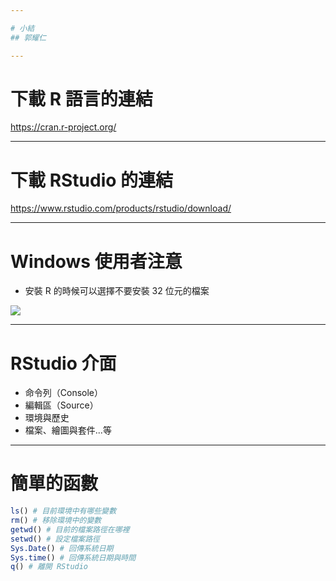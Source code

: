 ```yaml
---

# 小結
## 郭耀仁

---
```


# 下載 R 語言的連結

<https://cran.r-project.org/>

---

# 下載 RStudio 的連結

<https://www.rstudio.com/products/rstudio/download/>

---

# Windows 使用者注意

- 安裝 R 的時候可以選擇不要安裝 32 位元的檔案

![](https://storage.googleapis.com/learn-r-the-easy-way.appspot.com/install_r.PNG)

---

# RStudio 介面

- 命令列（Console）
- 編輯區（Source）
- 環境與歷史
- 檔案、繪圖與套件...等

---

# 簡單的函數

```r
ls() # 目前環境中有哪些變數
rm() # 移除環境中的變數
getwd() # 目前的檔案路徑在哪裡
setwd() # 設定檔案路徑
Sys.Date() # 回傳系統日期
Sys.time() # 回傳系統日期與時間
q() # 離開 RStudio
```